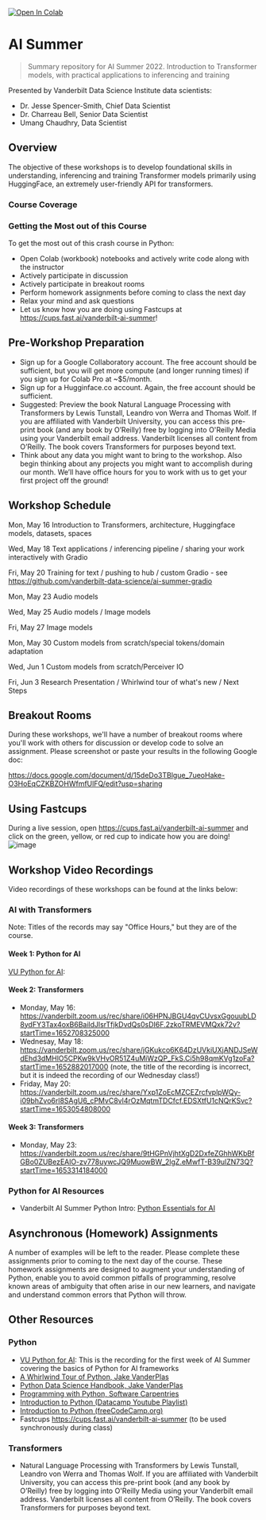 [![Open In Colab](https://colab.research.google.com/assets/colab-badge.svg)](https://colab.research.google.com/github/vanderbilt-data-science/ai_summer)

# AI Summer
> Summary repository for AI Summer 2022. Introduction to Transformer models, with practical applications to inferencing and training

Presented by Vanderbilt Data Science Institute data scientists:
* Dr. Jesse Spencer-Smith, Chief Data Scientist
* Dr. Charreau Bell, Senior Data Scientist
* Umang Chaudhry, Data Scientist

## Overview
The objective of these workshops is to develop foundational skills in understanding, inferencing and training Transformer models primarily using HuggingFace, an extremely user-friendly API for transformers.  

### Course Coverage

### Getting the Most out of this Course
To get the most out of this crash course in Python:
* Open Colab (workbook) notebooks and actively write code along with the instructor
* Actively participate in discussion
* Actively participate in breakout rooms
* Perform homework assignments before coming to class the next day
* Relax your mind and ask questions
* Let us know how you are doing using Fastcups at https://cups.fast.ai/vanderbilt-ai-summer!

## Pre-Workshop Preparation

- Sign up for a Google Collaboratory account. The free account should be sufficient, but you will get more compute (and longer running times) if you sign up for Colab Pro at ~$5/month.
- Sign up for a Hugginface.co account. Again, the free account should be sufficient.
- Suggested: Preview the book Natural Language Processing with Transformers by Lewis Tunstall, Leandro von Werra and Thomas Wolf. If you are affiliated with Vanderbilt University, you can access this pre-print book (and any book by O’Reilly) free by logging into O'Reilly Media using your Vanderbilt email address. Vanderbilt licenses all content from O’Reilly. The book covers Transformers for purposes beyond text. 
- Think about any data you might want to bring to the workshop. Also begin thinking about any projects you might want to accomplish during our month. We’ll have office hours for you to work with us to get your first project off the ground!


## Workshop Schedule

Mon, May 16	Introduction to Transformers, architecture, Huggingface models, datasets, spaces

Wed, May 18	Text applications / inferencing pipeline / sharing your work interactively with Gradio

Fri, May 20	Training for text / pushing to hub / custom Gradio - see https://github.com/vanderbilt-data-science/ai-summer-gradio

Mon, May 23	Audio models

Wed, May 25	Audio models / Image models

Fri, May 27	Image models

Mon, May 30	Custom models from scratch/special tokens/domain adaptation

Wed, Jun 1	Custom models from scratch/Perceiver IO

Fri, Jun 3	Research Presentation / Whirlwind tour of what's new / Next Steps

## Breakout Rooms
During these workshops, we'll have a number of breakout rooms where you'll work with others for discussion or develop code to solve an assignment.  Please screenshot or paste your results in the following Google doc: 

https://docs.google.com/document/d/15deDo3TBlgue_7ueoHake-O3HoEqCZKBZOHWfmfUlFQ/edit?usp=sharing

## Using Fastcups
During a live session, open https://cups.fast.ai/vanderbilt-ai-summer and click on the green, yellow, or red cup to indicate how you are doing! 
![image](https://user-images.githubusercontent.com/5521243/167643293-42f5c9c0-8a8e-4ad7-8aaa-07878ad0b6a3.png)


## Workshop Video Recordings
Video recordings of these workshops can be found at the links below:

### AI with Transformers
Note: Titles of the records may say "Office Hours," but they are of the course.

#### Week 1: Python for AI
[VU Python for AI](https://github.com/vanderbilt-data-science/p4ai-essentials/):

#### Week 2: Transformers
- Monday, May 16: https://vanderbilt.zoom.us/rec/share/i06HPNJBGU4qvCUvsxGgouubLD8ydFY3Tax4oxB6BaildJlsrTfjkDvdQs0sDI6F.2zkoTRMEVMQxk72v?startTime=1652708325000
- Wednesay, May 18: https://vanderbilt.zoom.us/rec/share/jGKukco6K64DzUVkiUXjANDJSeWdEhd3dMHlO5CPKw9kVHvOR51Z4uMiWzQP_FkS.Ci5h98qmKVg1zoFa?startTime=1652882017000 (note, the title of the recording is incorrect, but it is indeed the recording of our Wednesday class!)
- Friday, May 20: https://vanderbilt.zoom.us/rec/share/Yxp1ZoEcMZCEZrcfvplpWQy-i09bhZvo6rl8SAgU6_cPMvC8vl4rOzMqtmTDCfcf.EDSXtfU1cNQrKSvc?startTime=1653054808000

#### Week 3: Transformers
- Monday, May 23: https://vanderbilt.zoom.us/rec/share/9tHGPnVjhtXgD2DxfeZGhhWKbBfGBo0ZUBezEAlO-zv778uywcJQ9MuowBW_2lgZ.eMwfT-B39ulZN73Q?startTime=1653314184000

### Python for AI Resources
- Vanderbilt AI Summer Python Intro: [Python Essentials for AI](https://github.com/vanderbilt-data-science/p4ai-essentials/)

## Asynchronous (Homework) Assignments
A number of examples will be left to the reader.  Please complete these assignments prior to coming to the next day of the course.  These homework assignments are designed to augment your understanding of Python, enable you to avoid common pitfalls of programming, resolve known areas of ambiguity that often arise in our new learners, and navigate and understand common errors that Python will throw.

## Other Resources

### Python
- [VU Python for AI](https://github.com/vanderbilt-data-science/p4ai-essentials/): This is the recording for the first week of AI Summer covering the basics of Python for AI frameworks 
- [A Whirlwind Tour of Python, Jake VanderPlas](https://github.com/jakevdp/WhirlwindTourOfPython)
- [Python Data Science Handbook, Jake VanderPlas](https://github.com/jakevdp/PythonDataScienceHandbook)
- [Programming with Python, Software Carpentries](https://swcarpentry.github.io/python-novice-inflammation/)  
- [Introduction to Python (Datacamp Youtube Playlist)](https://www.youtube.com/watch?v=-Rf4fZDQ0yw&list=PLjgj6kdf_snaw8QnlhK5f3DzFDFKDU5f4)
- [Introduction to Python (freeCodeCamp.org)](https://www.youtube.com/watch?v=rfscVS0vtbw)
-  Fastcups https://cups.fast.ai/vanderbilt-ai-summer (to be used synchronously during class)

### Transformers
-  Natural Language Processing with Transformers by Lewis Tunstall, Leandro von Werra and Thomas Wolf. If you are affiliated with Vanderbilt University, you can access this pre-print book (and any book by O’Reilly) free by logging into O'Reilly Media using your Vanderbilt email address. Vanderbilt licenses all content from O’Reilly. The book covers Transformers for purposes beyond text. 



